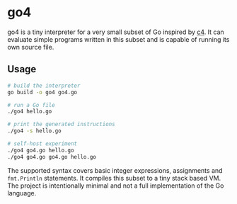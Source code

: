 # go4

go4 is a tiny interpreter for a very small subset of Go inspired by [c4](https://github.com/rswier/c4).
It can evaluate simple programs written in this subset and is capable of running
its own source file.

## Usage

```bash
# build the interpreter
go build -o go4 go4.go

# run a Go file
./go4 hello.go

# print the generated instructions
./go4 -s hello.go

# self-host experiment
./go4 go4.go hello.go
./go4 go4.go go4.go hello.go
```

The supported syntax covers basic integer expressions, assignments and
`fmt.Println` statements. It compiles this subset to a tiny stack based VM.
The project is intentionally minimal and not a full implementation of the Go
language.
